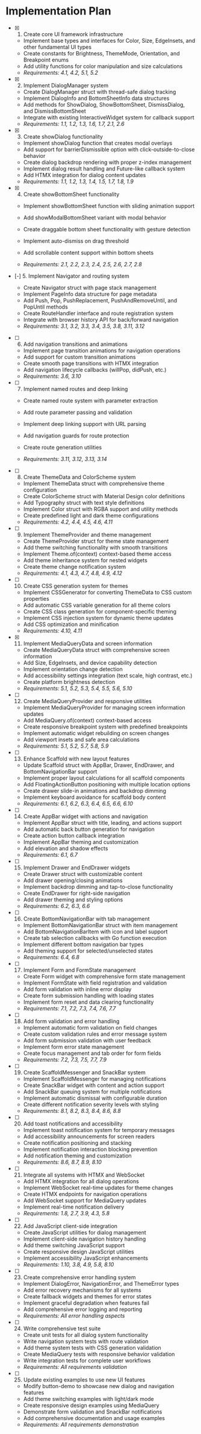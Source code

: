 # Implementation Plan

- [x] 1. Create core UI framework infrastructure





  - Implement base types and interfaces for Color, Size, EdgeInsets, and other fundamental UI types
  - Create constants for Brightness, ThemeMode, Orientation, and Breakpoint enums
  - Add utility functions for color manipulation and size calculations
  - _Requirements: 4.1, 4.2, 5.1, 5.2_

- [x] 2. Implement DialogManager system




  - Create DialogManager struct with thread-safe dialog tracking
  - Implement DialogInfo and BottomSheetInfo data structures
  - Add methods for ShowDialog, ShowBottomSheet, DismissDialog, and DismissBottomSheet
  - Integrate with existing InteractiveWidget system for callback support
  - _Requirements: 1.1, 1.2, 1.3, 1.6, 1.7, 2.1, 2.6_

- [x] 3. Create showDialog functionality




  - Implement showDialog function that creates modal overlays
  - Add support for barrierDismissible option with click-outside-to-close behavior
  - Create dialog backdrop rendering with proper z-index management
  - Implement dialog result handling and Future-like callback system
  - Add HTMX integration for dialog content updates
  - _Requirements: 1.1, 1.2, 1.3, 1.4, 1.5, 1.7, 1.8, 1.9_



- [x] 4. Create showBottomSheet functionality


  - Implement showBottomSheet function with sliding animation support
  - Add showModalBottomSheet variant with modal behavior
  - Create draggable bottom sheet functionality with gesture detection
  - Implement auto-dismiss on drag threshold
  - Add scrollable content support within bottom sheets


  - _Requirements: 2.1, 2.2, 2.3, 2.4, 2.5, 2.6, 2.7, 2.8_

- [-] 5. Implement Navigator and routing system

  - Create Navigator struct with page stack management
  - Implement PageInfo data structure for page metadata
  - Add Push, Pop, PushReplacement, PushAndRemoveUntil, and PopUntil methods
  - Create RouteHandler interface and route registration system
  - Integrate with browser history API for back/forward navigation
  - _Requirements: 3.1, 3.2, 3.3, 3.4, 3.5, 3.8, 3.11, 3.12_

- [ ] 6. Add navigation transitions and animations
  - Implement page transition animations for navigation operations
  - Add support for custom transition animations
  - Create smooth page transitions with HTMX integration
  - Add navigation lifecycle callbacks (willPop, didPush, etc.)
  - _Requirements: 3.6, 3.10_

- [ ] 7. Implement named routes and deep linking
  - Create named route system with parameter extraction
  - Add route parameter passing and validation
  - Implement deep linking support with URL parsing


  - Add navigation guards for route protection
  - Create route generation utilities
  - _Requirements: 3.11, 3.12, 3.13, 3.14_

- [ ] 8. Create ThemeData and ColorScheme system
  - Implement ThemeData struct with comprehensive theme configuration
  - Create ColorScheme struct with Material Design color definitions
  - Add Typography struct with text style definitions
  - Implement Color struct with RGBA support and utility methods
  - Create predefined light and dark theme configurations
  - _Requirements: 4.2, 4.4, 4.5, 4.6, 4.11_

- [ ] 9. Implement ThemeProvider and theme management
  - Create ThemeProvider struct for theme state management
  - Add theme switching functionality with smooth transitions
  - Implement Theme.of(context) context-based theme access
  - Add theme inheritance system for nested widgets
  - Create theme change notification system
  - _Requirements: 4.1, 4.3, 4.7, 4.8, 4.9, 4.12_

- [ ] 10. Create CSS generation system for themes
  - Implement CSSGenerator for converting ThemeData to CSS custom properties
  - Add automatic CSS variable generation for all theme colors
  - Create CSS class generation for component-specific theming
  - Implement CSS injection system for dynamic theme updates
  - Add CSS optimization and minification
  - _Requirements: 4.10, 4.11_

- [x] 11. Implement MediaQueryData and screen information


  - Create MediaQueryData struct with comprehensive screen information
  - Add Size, EdgeInsets, and device capability detection
  - Implement orientation change detection
  - Add accessibility settings integration (text scale, high contrast, etc.)
  - Create platform brightness detection
  - _Requirements: 5.1, 5.2, 5.3, 5.4, 5.5, 5.6, 5.10_

- [ ] 12. Create MediaQueryProvider and responsive utilities
  - Implement MediaQueryProvider for managing screen information updates
  - Add MediaQuery.of(context) context-based access
  - Create responsive breakpoint system with predefined breakpoints
  - Implement automatic widget rebuilding on screen changes
  - Add viewport insets and safe area calculations
  - _Requirements: 5.1, 5.2, 5.7, 5.8, 5.9_

- [ ] 13. Enhance Scaffold with new layout features
  - Update Scaffold struct with AppBar, Drawer, EndDrawer, and BottomNavigationBar support
  - Implement proper layout calculations for all scaffold components
  - Add FloatingActionButton positioning with multiple location options
  - Create drawer slide-in animations and backdrop dimming
  - Implement keyboard avoidance for scaffold body content
  - _Requirements: 6.1, 6.2, 6.3, 6.4, 6.5, 6.6, 6.10_

- [ ] 14. Create AppBar widget with actions and navigation
  - Implement AppBar struct with title, leading, and actions support
  - Add automatic back button generation for navigation
  - Create action button callback integration
  - Implement AppBar theming and customization
  - Add elevation and shadow effects
  - _Requirements: 6.1, 6.7_

- [ ] 15. Implement Drawer and EndDrawer widgets
  - Create Drawer struct with customizable content
  - Add drawer opening/closing animations
  - Implement backdrop dimming and tap-to-close functionality
  - Create EndDrawer for right-side navigation
  - Add drawer theming and styling options
  - _Requirements: 6.2, 6.3, 6.6_

- [ ] 16. Create BottomNavigationBar with tab management
  - Implement BottomNavigationBar struct with item management
  - Add BottomNavigationBarItem with icon and label support
  - Create tab selection callbacks with Go function execution
  - Implement different bottom navigation bar types
  - Add theming support for selected/unselected states
  - _Requirements: 6.4, 6.8_

- [ ] 17. Implement Form and FormState management
  - Create Form widget with comprehensive form state management
  - Implement FormState with field registration and validation
  - Add form validation with inline error display
  - Create form submission handling with loading states
  - Implement form reset and data clearing functionality
  - _Requirements: 7.1, 7.2, 7.3, 7.4, 7.6, 7.7_

- [ ] 18. Add form validation and error handling
  - Implement automatic form validation on field changes
  - Create custom validation rules and error message system
  - Add form submission validation with user feedback
  - Implement form error state management
  - Create focus management and tab order for form fields
  - _Requirements: 7.2, 7.3, 7.5, 7.7, 7.9_

- [ ] 19. Create ScaffoldMessenger and SnackBar system
  - Implement ScaffoldMessenger for managing notifications
  - Create SnackBar widget with content and action support
  - Add SnackBar queuing system for multiple notifications
  - Implement automatic dismissal with configurable duration
  - Create different notification severity levels with styling
  - _Requirements: 8.1, 8.2, 8.3, 8.4, 8.6, 8.8_

- [ ] 20. Add toast notifications and accessibility
  - Implement toast notification system for temporary messages
  - Add accessibility announcements for screen readers
  - Create notification positioning and stacking
  - Implement notification interaction blocking prevention
  - Add notification theming and customization
  - _Requirements: 8.6, 8.7, 8.9, 8.10_

- [ ] 21. Integrate all systems with HTMX and WebSocket
  - Add HTMX integration for all dialog operations
  - Implement WebSocket real-time updates for theme changes
  - Create HTMX endpoints for navigation operations
  - Add WebSocket support for MediaQuery updates
  - Implement real-time notification delivery
  - _Requirements: 1.8, 2.7, 3.9, 4.3, 5.8_

- [ ] 22. Add JavaScript client-side integration
  - Create JavaScript utilities for dialog management
  - Implement client-side navigation history handling
  - Add theme switching JavaScript support
  - Create responsive design JavaScript utilities
  - Implement accessibility JavaScript enhancements
  - _Requirements: 1.10, 3.8, 4.9, 5.8, 8.10_

- [ ] 23. Create comprehensive error handling system
  - Implement DialogError, NavigationError, and ThemeError types
  - Add error recovery mechanisms for all systems
  - Create fallback widgets and themes for error states
  - Implement graceful degradation when features fail
  - Add comprehensive error logging and reporting
  - _Requirements: All error handling aspects_

- [ ] 24. Write comprehensive test suite
  - Create unit tests for all dialog system functionality
  - Write navigation system tests with route validation
  - Add theme system tests with CSS generation validation
  - Create MediaQuery tests with responsive behavior validation
  - Write integration tests for complete user workflows
  - _Requirements: All requirements validation_




- [ ] 25. Update existing examples to use new UI features
  - Modify button-demo to showcase new dialog and navigation features
  - Add theme switching examples with light/dark mode
  - Create responsive design examples using MediaQuery
  - Demonstrate form validation and SnackBar notifications
  - Add comprehensive documentation and usage examples
  - _Requirements: All requirements demonstration_